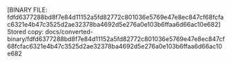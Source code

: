 [BINARY FILE: fdfd6377288bd8f7e84d11152a5fd82772c801036e5769e47e8ec847cf68fcfac6321e4b47c3525d2ae32378ba4692d5e276a0e103b6ffaa6d66ac10e682]
Stored copy: docs/converted-binary/fdfd6377288bd8f7e84d11152a5fd82772c801036e5769e47e8ec847cf68fcfac6321e4b47c3525d2ae32378ba4692d5e276a0e103b6ffaa6d66ac10e682
